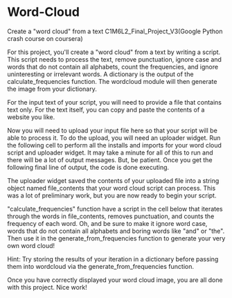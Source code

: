 # Word-Cloud
Create a "word cloud" from a text
C1M6L2_Final_Project_V3(Google Python crash course on coursera)

For this project, you'll create a "word cloud" from a text by writing a script. This script needs to process the text, remove punctuation, ignore case and words that do not contain all alphabets, count the frequencies, and ignore uninteresting or irrelevant words. A dictionary is the output of the calculate_frequencies function. The wordcloud module will then generate the image from your dictionary.

For the input text of your script, you will need to provide a file that contains text only. For the text itself, you can copy and paste the contents of a website you like.

Now you will need to upload your input file here so that your script will be able to process it. To do the upload, you will need an uploader widget. Run the following cell to perform all the installs and imports for your word cloud script and uploader widget. It may take a minute for all of this to run and there will be a lot of output messages. But, be patient. Once you get the following final line of output, the code is done executing.

The uploader widget saved the contents of your uploaded file into a string object named file_contents that your word cloud script can process. This was a lot of preliminary work, but you are now ready to begin your script.

"calculate_frequencies" function have a script in the cell below that iterates through the words in file_contents, removes punctuation, and counts the frequency of each word. Oh, and be sure to make it ignore word case, words that do not contain all alphabets and boring words like "and" or "the". Then use it in the generate_from_frequencies function to generate your very own word cloud!

Hint: Try storing the results of your iteration in a dictionary before passing them into wordcloud via the generate_from_frequencies function.

Once you have correctly displayed your word cloud image, you are all done with this project. Nice work!
